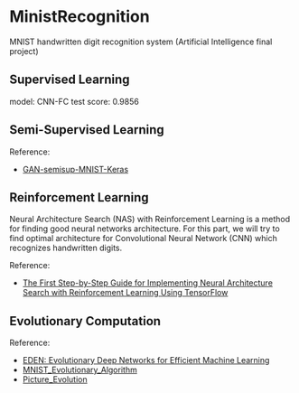 # MinistRecognition
MNIST handwritten digit recognition system (Artificial Intelligence final project)

## Supervised Learning
model: CNN-FC test score: 0.9856

## Semi-Supervised Learning

Reference:
- [GAN-semisup-MNIST-Keras](https://github.com/cympfh/GAN-semisup-MNIST-Keras)

## Reinforcement Learning
Neural Architecture Search (NAS) with Reinforcement Learning is a method for finding good neural networks architecture.
For this part, we will try to find optimal architecture for Convolutional Neural Network (CNN) which recognizes handwritten digits.

Reference:
- [The First Step-by-Step Guide for Implementing Neural Architecture Search with Reinforcement Learning Using TensorFlow](https://lab.wallarm.com/the-first-step-by-step-guide-for-implementing-neural-architecture-search-with-reinforcement-99ade71b3d28)

## Evolutionary Computation



Reference:
- [EDEN: Evolutionary Deep Networks for Efficient
Machine Learning](https://arxiv.org/pdf/1709.09161.pdf)
- [MNIST_Evolutionary_Algorithm](https://github.com/asbran/MNIST_Evolutionary_Algorithm)
- [Picture_Evolution](https://github.com/ncblair/Picture_Evolution)